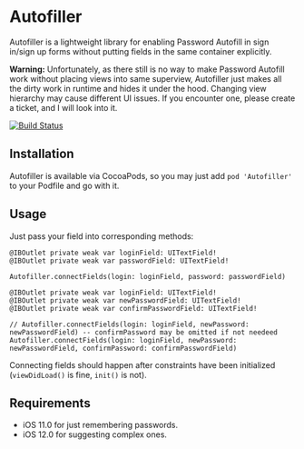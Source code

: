 # Autofiller

Autofiller is a lightweight library for enabling Password Autofill in sign in/sign up forms without putting fields in the same container explicitly.

**Warning:** Unfortunately, as there still is no way to make Password Autofill work without placing views into same superview, Autofiller just makes all the dirty work in runtime and hides it under the hood. Changing view hierarchy may cause different UI issues. If you encounter one, please create a ticket, and I will look into it.

[![Build Status](https://travis-ci.com/djachenko/autofiller.svg?branch=master)](https://travis-ci.com/djachenko/autofiller)

## Installation
Autofiller is available via CocoaPods, so you may just add ``pod 'Autofiller'`` to your Podfile and go with it.

## Usage

Just pass your field into corresponding methods:

```
@IBOutlet private weak var loginField: UITextField!
@IBOutlet private weak var passwordField: UITextField!

Autofiller.connectFields(login: loginField, password: passwordField)
```

```
@IBOutlet private weak var loginField: UITextField!
@IBOutlet private weak var newPasswordField: UITextField!
@IBOutlet private weak var confirmPasswordField: UITextField!

// Autofiller.connectFields(login: loginField, newPassword: newPasswordField) -- confirmPassword may be omitted if not needeed
Autofiller.connectFields(login: loginField, newPassword: newPasswordField, confirmPassword: confirmPasswordField)
```
Connecting fields should happen after constraints have been initialized (`viewDidLoad()` is fine, `init()` is not).

## Requirements
* iOS 11.0 for just remembering passwords.
* iOS 12.0 for suggesting complex ones.
